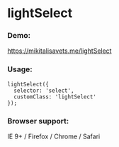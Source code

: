 # lightSelect

### Demo:
https://mikitalisavets.me/lightSelect

### Usage:
```
lightSelect({
  selector: 'select',
  customClass: 'lightSelect'
});
```

### Browser support:
IE 9+ / Firefox / Chrome  / Safari
